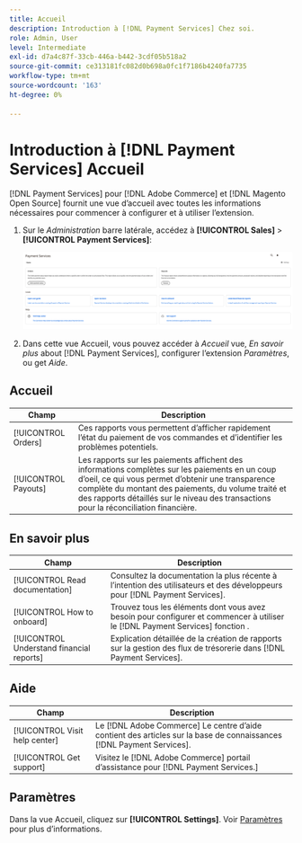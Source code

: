 ```yaml
---
title: Accueil
description: Introduction à [!DNL Payment Services] Chez soi.
role: Admin, User
level: Intermediate
exl-id: d7a4c87f-33cb-446a-b442-3cdf05b518a2
source-git-commit: ce313181fc082d0b698a0fc1f7186b4240fa7735
workflow-type: tm+mt
source-wordcount: '163'
ht-degree: 0%

---
```


# Introduction à [!DNL Payment Services] Accueil

[!DNL Payment Services] pour [!DNL Adobe Commerce] et [!DNL Magento Open Source] fournit une vue d’accueil avec toutes les informations nécessaires pour commencer à configurer et à utiliser l’extension.

1. Sur le _Administration_ barre latérale, accédez à **[!UICONTROL Sales]** > **[!UICONTROL Payment Services]**:

   ![Vue d’accueil](assets/home-view.png)

1. Dans cette vue Accueil, vous pouvez accéder à _Accueil_ vue, _En savoir plus_ about [!DNL Payment Services], configurer l’extension _Paramètres_, ou get _Aide_.

## Accueil

| Champ | Description |
|---|---|
| [!UICONTROL Orders] | Ces rapports vous permettent d’afficher rapidement l’état du paiement de vos commandes et d’identifier les problèmes potentiels. |
| [!UICONTROL Payouts] | Les rapports sur les paiements affichent des informations complètes sur les paiements en un coup d’oeil, ce qui vous permet d’obtenir une transparence complète du montant des paiements, du volume traité et des rapports détaillés sur le niveau des transactions pour la réconciliation financière. |

## En savoir plus

| Champ | Description |
|---|---|
| [!UICONTROL Read documentation] | Consultez la documentation la plus récente à l’intention des utilisateurs et des développeurs pour [!DNL Payment Services]. |
| [!UICONTROL How to onboard] | Trouvez tous les éléments dont vous avez besoin pour configurer et commencer à utiliser le [!DNL Payment Services] fonction . |
| [!UICONTROL Understand financial reports] | Explication détaillée de la création de rapports sur la gestion des flux de trésorerie dans [!DNL Payment Services]. |

## Aide

| Champ | Description |
|---|---|
| [!UICONTROL Visit help center] | Le [!DNL Adobe Commerce] Le centre d’aide contient des articles sur la base de connaissances [!DNL Payment Services]. |
| [!UICONTROL Get support] | Visitez le [!DNL Adobe Commerce] portail d’assistance pour [!DNL Payment Services.] |

## Paramètres

Dans la vue Accueil, cliquez sur **[!UICONTROL Settings]**. Voir [Paramètres](settings.md) pour plus d’informations.
